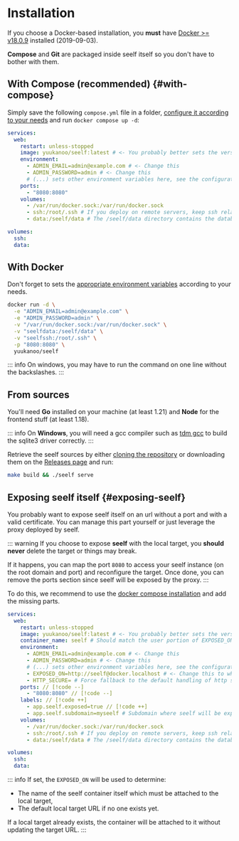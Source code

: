 # Installation

If you choose a Docker-based installation, you **must** have [Docker >= v18.0.9](https://docs.docker.com/get-docker/) installed (2019-09-03).

**Compose** and **Git** are packaged inside seelf itself so you don't have to bother with them.

## With Compose (recommended) {#with-compose}

Simply save the following `compose.yml` file in a folder, [configure it according to your needs](/guide/configuration) and run `docker compose up -d`:

```yml
services:
  web:
    restart: unless-stopped
    image: yuukanoo/seelf:latest # <- You probably better sets the version explicitly here
    environment:
      - ADMIN_EMAIL=admin@example.com # <- Change this
      - ADMIN_PASSWORD=admin # <- Change this
      # (...) sets other environment variables here, see the configuration documentation
    ports:
      - "8080:8080"
    volumes:
      - /var/run/docker.sock:/var/run/docker.sock
      - ssh:/root/.ssh # If you deploy on remote servers, keep ssh related configurations
      - data:/seelf/data # The /seelf/data directory contains the database, configuration file and everything deployed by seelf, so keep it :)

volumes:
  ssh:
  data:
```

## With Docker

Don't forget to sets the [appropriate environment variables](/guide/configuration) according to your needs.

```sh
docker run -d \
  -e "ADMIN_EMAIL=admin@example.com" \
  -e "ADMIN_PASSWORD=admin" \
  -v "/var/run/docker.sock:/var/run/docker.sock" \
  -v "seelfdata:/seelf/data" \
  -v "seelfssh:/root/.ssh" \
  -p "8080:8080" \
  yuukanoo/seelf
```

::: info
On windows, you may have to run the command on one line without the backslashes.
:::

## From sources

You'll need **Go** installed on your machine (at least 1.21) and **Node** for the frontend stuff (at least 1.18).

::: info
On **Windows**, you will need a gcc compiler such as [tdm gcc](https://jmeubank.github.io/tdm-gcc/) to build the sqlite3 driver correctly.
:::

Retrieve the seelf sources by either [cloning the repository](https://github.com/YuukanOO/seelf) or downloading them on the [Releases page](https://github.com/YuukanOO/seelf/releases) and run:

```sh
make build && ./seelf serve
```

## Exposing seelf itself {#exposing-seelf}

You probably want to expose seelf itself on an url without a port and with a valid certificate. You can manage this part yourself or just leverage the proxy deployed by seelf.

::: warning
If you choose to expose **seelf** with the local target, you **should never** delete the target or things may break.

If it happens, you can map the port `8080` to access your seelf instance (on the root domain and port) and reconfigure the target. Once done, you can remove the ports section since seelf will be exposed by the proxy.
:::

To do this, we recommend to use the [docker compose installation](#with-compose) and add the missing parts.

```yml
services:
  web:
    restart: unless-stopped
    image: yuukanoo/seelf:latest # <- You probably better sets the version explicitly here
    container_name: seelf # Should match the user portion of EXPOSED_ON when exposing seelf using a local target // [!code ++]
    environment:
      - ADMIN_EMAIL=admin@example.com # <- Change this
      - ADMIN_PASSWORD=admin # <- Change this
      # (...) sets other environment variables here, see the configuration documentation
      - EXPOSED_ON=http://seelf@docker.localhost # <- Change this to where you want seelf to be exposed, the user part represents the container name, see above. // [!code ++]
      - HTTP_SECURE= # Force fallback to the default handling of http secure (based on EXPOSED_ON if set) // [!code ++]
    ports: // [!code --]
      - "8080:8080" // [!code --]
    labels: // [!code ++]
      - app.seelf.exposed=true // [!code ++]
      - app.seelf.subdomain=myseelf # Subdomain where seelf will be exposed on the default target represented by EXPOSED_ON, here http://myseelf.docker.localhost // [!code ++]
    volumes:
      - /var/run/docker.sock:/var/run/docker.sock
      - ssh:/root/.ssh # If you deploy on remote servers, keep ssh related configurations
      - data:/seelf/data # The /seelf/data directory contains the database, configuration file and everything deployed by seelf, so keep it :)

volumes:
  ssh:
  data:
```

::: info
If set, the `EXPOSED_ON` will be used to determine:

- The name of the seelf container itself which must be attached to the local target,
- The default local target URL if no one exists yet.

If a local target already exists, the container will be attached to it without updating the target URL.
:::
